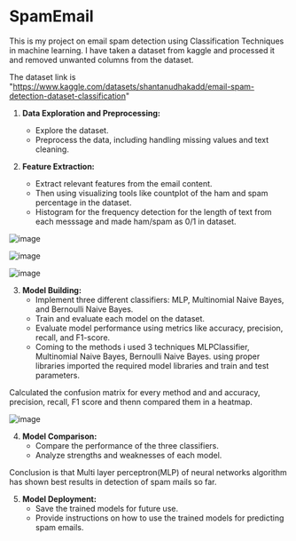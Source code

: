# SpamEmail

This is my project on email spam detection using Classification Techniques in machine learning. I have taken a dataset from kaggle and processed it and removed unwanted columns from the dataset. 

The dataset link is "https://www.kaggle.com/datasets/shantanudhakadd/email-spam-detection-dataset-classification"

1. **Data Exploration and Preprocessing:**
   - Explore the dataset.
   - Preprocess the data, including handling missing values and text cleaning.

2. **Feature Extraction:**
   - Extract relevant features from the email content.
   - Then using visualizing tools like countplot of the ham and spam percentage in the dataset.
   - Histogram for the frequency detection for the length of text from each messsage and made ham/spam as 0/1 in dataset.

![image](https://github.com/Lkoushik29/SpamEmail/assets/91585444/f4b395a3-993f-41d7-958d-c3589ad4acc4)

![image](https://github.com/Lkoushik29/SpamEmail/assets/91585444/ffb37ac1-caa7-4373-a764-95df19b43ac1)

![image](https://github.com/Lkoushik29/SpamEmail/assets/91585444/562f8219-c188-431b-8c76-66db89914a0d)

3. **Model Building:**
   - Implement three different classifiers: MLP, Multinomial Naive Bayes, and Bernoulli Naive Bayes.
   - Train and evaluate each model on the dataset.
   - Evaluate model performance using metrics like accuracy, precision, recall, and F1-score.
   - Coming to the methods i used 3 techniques MLPClassifier, Multinomial Naive Bayes,  Bernoulli Naive Bayes. using proper libraries imported the required model libraries and train and test parameters.


Calculated the confusion matrix for every method and and accuracy, precision, recall, F1 score and thenn compared them in a heatmap.

![image](https://github.com/Lkoushik29/SpamEmail/assets/91585444/b69eebe4-de29-4071-aa6a-e18e380d0c34)

4. **Model Comparison:**
   - Compare the performance of the three classifiers.
   - Analyze strengths and weaknesses of each model.

Conclusion is that Multi layer perceptron(MLP) of neural networks algorithm has shown best results in detection of spam mails so far.

5. **Model Deployment:**
   - Save the trained models for future use.
   - Provide instructions on how to use the trained models for predicting spam emails.
